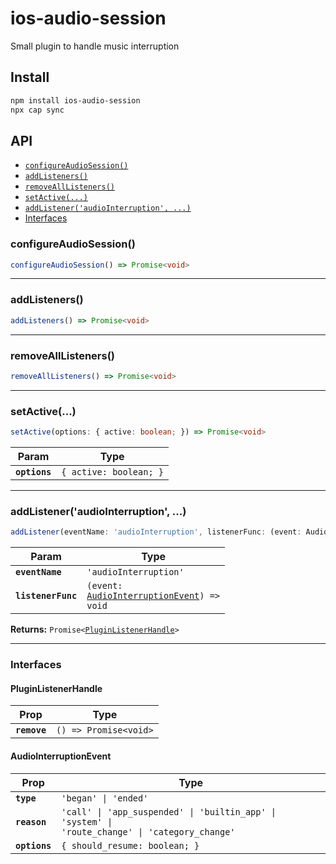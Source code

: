 # ios-audio-session

Small plugin to handle music interruption

## Install

```bash
npm install ios-audio-session
npx cap sync
```

## API

<docgen-index>

* [`configureAudioSession()`](#configureaudiosession)
* [`addListeners()`](#addlisteners)
* [`removeAllListeners()`](#removealllisteners)
* [`setActive(...)`](#setactive)
* [`addListener('audioInterruption', ...)`](#addlisteneraudiointerruption-)
* [Interfaces](#interfaces)

</docgen-index>

<docgen-api>
<!--Update the source file JSDoc comments and rerun docgen to update the docs below-->

### configureAudioSession()

```typescript
configureAudioSession() => Promise<void>
```

--------------------


### addListeners()

```typescript
addListeners() => Promise<void>
```

--------------------


### removeAllListeners()

```typescript
removeAllListeners() => Promise<void>
```

--------------------


### setActive(...)

```typescript
setActive(options: { active: boolean; }) => Promise<void>
```

| Param         | Type                              |
| ------------- | --------------------------------- |
| **`options`** | <code>{ active: boolean; }</code> |

--------------------


### addListener('audioInterruption', ...)

```typescript
addListener(eventName: 'audioInterruption', listenerFunc: (event: AudioInterruptionEvent) => void) => Promise<PluginListenerHandle>
```

| Param              | Type                                                                                          |
| ------------------ | --------------------------------------------------------------------------------------------- |
| **`eventName`**    | <code>'audioInterruption'</code>                                                              |
| **`listenerFunc`** | <code>(event: <a href="#audiointerruptionevent">AudioInterruptionEvent</a>) =&gt; void</code> |

**Returns:** <code>Promise&lt;<a href="#pluginlistenerhandle">PluginListenerHandle</a>&gt;</code>

--------------------


### Interfaces


#### PluginListenerHandle

| Prop         | Type                                      |
| ------------ | ----------------------------------------- |
| **`remove`** | <code>() =&gt; Promise&lt;void&gt;</code> |


#### AudioInterruptionEvent

| Prop          | Type                                                                                                       |
| ------------- | ---------------------------------------------------------------------------------------------------------- |
| **`type`**    | <code>'began' \| 'ended'</code>                                                                            |
| **`reason`**  | <code>'call' \| 'app_suspended' \| 'builtin_app' \| 'system' \| 'route_change' \| 'category_change'</code> |
| **`options`** | <code>{ should_resume: boolean; }</code>                                                                   |

</docgen-api>
